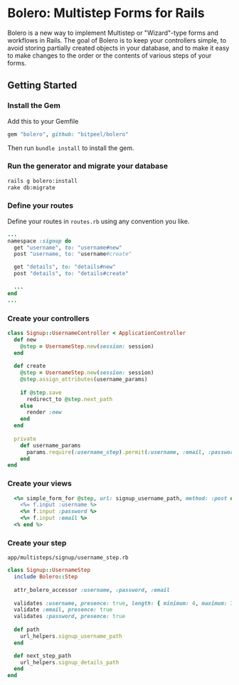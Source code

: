 # Bolero: Multistep Forms for Rails

Bolero is a new way to implement Multistep or "Wizard"-type forms and workflows in Rails.  The goal of Bolero is to keep your controllers simple, to avoid storing partially created objects in your database, and to make it easy to make changes to the order or the contents of various steps of your forms.

## Getting Started

### Install the Gem

Add this to your Gemfile

```ruby
gem "bolero", github: "bitpeel/bolero"
```

Then run `bundle install` to install the gem.

### Run the generator and migrate your database

```sh
rails g bolero:install
rake db:migrate
```

### Define your routes

Define your routes in `routes.rb` using any convention you like.

```ruby
...
namespace :signup do
  get "username", to: "username#new"
  post "username, to: "username#create"

  get "details", to: "details#new"
  post "details", to: "details#create"
  
  ...
end
...
```

### Create your controllers
```ruby
class Signup::UsernameController < ApplicationController
  def new
    @step = UsernameStep.new(session: session)
  end
  
  def create
    @step = UsernameStep.new(session: session)
    @step.assign_attributes(username_params)
    
    if @step.save
      redirect_to @step.next_path
    else
      render :new
    end
  end
  
  private
    def username_params
      params.require(:username_step).permit(:username, :email, :password)
    end
end
```

### Create your views
```ruby
  <%= simple_form_for @step, url: signup_username_path, method: :post do |f| %>
    <%= f.input :username %>
    <%= f.input :password %>
    <%= f.input :email %>
  <% end %>
```


### Create your step

`app/multisteps/signup/username_step.rb`

```ruby
class Signup::UsernameStep
  include Bolero::Step
  
  attr_bolero_accessor :username, :password, :email
  
  validates :username, presence: true, length: { minimum: 4, maximum: 30 }
  validate :email, presence: true
  validates :password, presence: true
  
  def path
    url_helpers.signup_username_path
  end

  def next_step_path
    url_helpers.signup_details_path
  end
end
```


